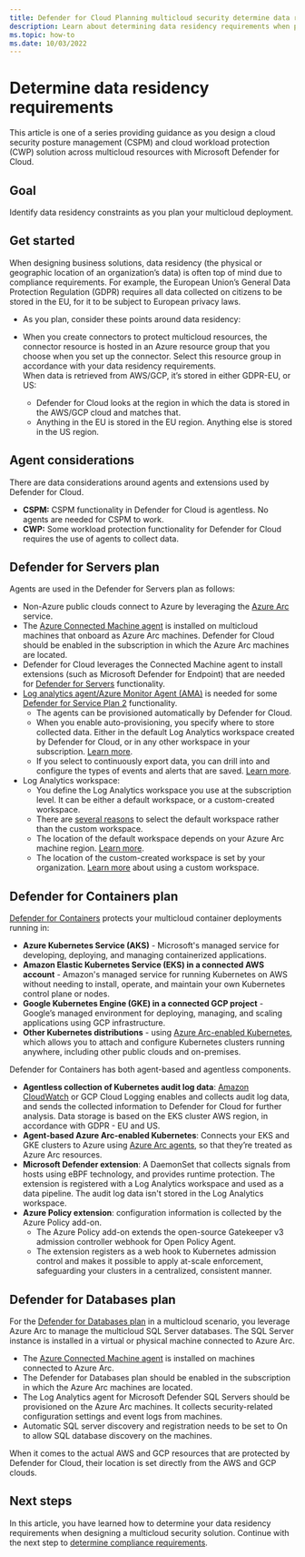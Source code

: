 ```yaml
---
title: Defender for Cloud Planning multicloud security determine data residency requirements GDPR agent considerations guidance
description: Learn about determining data residency requirements when planning multicloud deployment with Microsoft Defender for Cloud.
ms.topic: how-to
ms.date: 10/03/2022
---
```


# Determine data residency requirements

This article is one of a series providing guidance as you design a cloud security posture management (CSPM) and cloud workload protection (CWP) solution across multicloud resources with Microsoft Defender for Cloud.

## Goal

Identify data residency constraints as you plan your multicloud deployment.

## Get started

When designing business solutions, data residency (the physical or geographic location of an organization’s data) is often top of mind due to compliance requirements. For example, the European Union’s General Data Protection Regulation (GDPR) requires all data collected on citizens to be stored in the EU, for it to be subject to European privacy laws.

- As you plan, consider these points around data residency:
- When you create connectors to protect multicloud resources, the connector resource is hosted in an Azure resource group that you choose when you set up the connector. Select this resource group in accordance with your data residency requirements.  
When data is retrieved from AWS/GCP, it’s stored in either GDPR-EU, or US:

  - Defender for Cloud looks at the region in which the data is stored in the AWS/GCP cloud and matches that.
  - Anything in the EU is stored in the EU region. Anything else is stored in the US region.

## Agent considerations

There are data considerations around agents and extensions used by Defender for Cloud.

- **CSPM:** CSPM functionality in Defender for Cloud is agentless. No agents are needed for CSPM to work.
- **CWP:** Some workload protection functionality for Defender for Cloud requires the use of agents to collect data.

## Defender for Servers plan

Agents are used in the Defender for Servers plan as follows:

- Non-Azure public clouds connect to Azure by leveraging the [Azure Arc](/azure/azure-arc/servers/overview) service.
- The [Azure Connected Machine agent](/azure/azure-arc/servers/agent-overview) is installed on multicloud machines that onboard as Azure Arc machines. Defender for Cloud should be enabled in the subscription in which the Azure Arc machines are located.
- Defender for Cloud leverages the Connected Machine agent to install extensions (such as Microsoft Defender for Endpoint) that are needed for [Defender for Servers](/azure/defender-for-cloud/defender-for-servers-introduction) functionality.
- [Log analytics agent/Azure Monitor Agent (AMA)](/azure/azure-monitor/agents/agents-overview) is needed for some [Defender for Service Plan 2](/azure/defender-for-cloud/defender-for-servers-introduction) functionality.
  - The agents can be provisioned automatically by Defender for Cloud.
  - When you enable auto-provisioning, you specify where to store collected data. Either in the default Log Analytics workspace created by Defender for Cloud, or in any other workspace in your subscription. [Learn more](/azure/defender-for-cloud/enable-data-collection?tabs=autoprovision-feature).
  - If you select to continuously export data, you can drill into and configure the types of events and alerts that are saved. [Learn more](/azure/defender-for-cloud/continuous-export?tabs=azure-portal).
- Log Analytics workspace:
  - You define the Log Analytics workspace you use at the subscription level. It can be either a default workspace, or a custom-created workspace.
  - There are [several reasons](/azure/azure-monitor/logs/workspace-design) to select the default workspace rather than the custom workspace.
  - The location of the default workspace depends on your Azure Arc machine region. [Learn more](https://learn.microsoft.com/azure/defender-for-cloud/faq-data-collection-agents#where-is-the-default-log-analytics-workspace-created-).
  - The location of the custom-created workspace is set by your organization. [Learn more](https://learn.microsoft.com/azure/defender-for-cloud/faq-data-collection-agents#how-can-i-use-my-existing-log-analytics-workspace-) about using a custom workspace.

## Defender for Containers plan

[Defender for Containers](/azure/defender-for-cloud/defender-for-containers-introduction) protects your multicloud container deployments running in:

- **Azure Kubernetes Service (AKS)** - Microsoft's managed service for developing, deploying, and managing containerized applications.
- **Amazon Elastic Kubernetes Service (EKS) in a connected AWS account** - Amazon's managed service for running Kubernetes on AWS without needing to install, operate, and maintain your own Kubernetes control plane or nodes.
- **Google Kubernetes Engine (GKE) in a connected GCP project** - Google’s managed environment for deploying, managing, and scaling applications using GCP infrastructure.
- **Other Kubernetes distributions** - using [Azure Arc-enabled Kubernetes](/azure/azure-arc/kubernetes/overview), which allows you to attach and configure Kubernetes clusters running anywhere, including other public clouds and on-premises.

Defender for Containers has both agent-based and agentless components.

- **Agentless collection of Kubernetes audit log data**:  [Amazon CloudWatch](https://aws.amazon.com/cloudwatch/) or GCP Cloud Logging enables and collects audit log data, and sends the collected information to Defender for Cloud for further analysis. Data storage is based on the EKS cluster AWS region, in accordance with GDPR - EU and US.
- **Agent-based Azure Arc-enabled Kubernetes**: Connects your EKS and GKE clusters to Azure using [Azure Arc agents](/azure/azure-arc/kubernetes/conceptual-agent-overview), so that they’re treated as Azure Arc resources.
- **Microsoft Defender extension**: A DaemonSet that collects signals from hosts using eBPF technology, and provides runtime protection. The extension is registered with a Log Analytics workspace and used as a data pipeline. The audit log data isn't stored in the Log Analytics workspace.
- **Azure Policy extension**: configuration information is collected by the Azure Policy add-on.
  - The Azure Policy add-on extends the open-source Gatekeeper v3 admission controller webhook for Open Policy Agent.
  - The extension registers as a web hook to Kubernetes admission control and makes it possible to apply at-scale enforcement, safeguarding your clusters in a centralized, consistent manner.

## Defender for Databases plan

For the [Defender for Databases plan](/azure/defender-for-cloud/quickstart-enable-database-protections) in a multicloud scenario, you leverage Azure Arc to manage the multicloud SQL Server databases. The SQL Server instance is installed in a virtual or physical machine connected to Azure Arc.

- The [Azure Connected Machine agent](/azure/azure-arc/servers/agent-overview) is installed on machines connected to Azure Arc.
- The Defender for Databases plan should be enabled in the subscription in which the Azure Arc machines are located.
- The Log Analytics agent for Microsoft Defender SQL Servers should be provisioned on the Azure Arc machines. It collects security-related configuration settings and event logs from machines.
- Automatic SQL server discovery and registration needs to be set to On to allow SQL database discovery on the machines.

When it comes to the actual AWS and GCP resources that are protected by Defender for Cloud, their location is set directly from the AWS and GCP clouds.

## Next steps

In this article, you have learned how to determine your data residency requirements when designing a multicloud security solution. Continue with the next step to [determine compliance requirements](plan-multicloud-security-determine-compliance-requirements.md).

